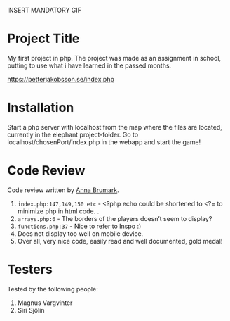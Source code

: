 INSERT MANDATORY GIF

# Project Title

My first project in php. The project was made as an assignment in school, putting to use what i have learned in the passed months.

https://petterjakobsson.se/index.php

# Installation

Start a php server with localhost from the map where the files are located, currently in the elephant project-folder. Go to localhost/chosenPort/index.php in the webapp and start the game!

# Code Review

Code review written by [Anna Brumark](https://github.com/AnnaBrum).

1. `index.php:147,149,150 etc` - <?php echo could be shortened to <?= to minimize php in html code.
.
2. `arrays.php:6` - The borders of the players doesn’t seem to display?
3. `functions.php:37` - Nice to refer to Inspo :)
4. Does not display too well on mobile device.
5. Over all, very nice code, easily read and well documented, gold medal!

# Testers

Tested by the following people:

1. Magnus Vargvinter
2. Siri Sjölin

